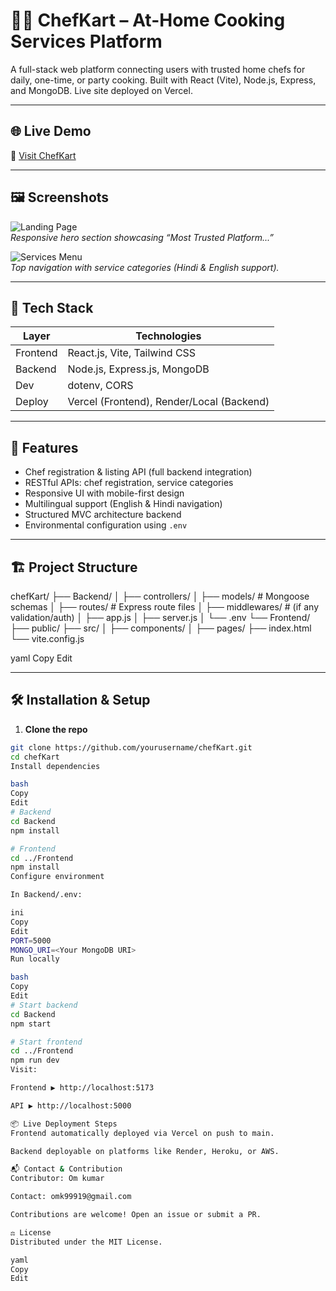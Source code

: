 # 👨‍🍳 ChefKart – At-Home Cooking Services Platform

A full-stack web platform connecting users with trusted home chefs for daily, one-time, or party cooking. Built with React (Vite), Node.js, Express, and MongoDB. Live site deployed on Vercel.

---

## 🌐 Live Demo

🔗 [Visit ChefKart](https://chef-kart-one.vercel.app/)

---

## 🖼️ Screenshots

![Landing Page](![image](https://github.com/user-attachments/assets/9d515e7b-8e32-4871-8a62-d14b2892d8fc)
)  
*Responsive hero section showcasing “Most Trusted Platform...”*

![Services Menu](./screenshots/services.png)  
*Top navigation with service categories (Hindi & English support).*

---

## 🧰 Tech Stack

| Layer     | Technologies                     |
|-----------|----------------------------------|
| Frontend  | React.js, Vite, Tailwind CSS     |
| Backend   | Node.js, Express.js, MongoDB     |
| Dev       | dotenv, CORS                     |
| Deploy    | Vercel (Frontend), Render/Local (Backend) |

---

## 🔐 Features

- Chef registration & listing API (full backend integration)
- RESTful APIs: chef registration, service categories
- Responsive UI with mobile-first design
- Multilingual support (English & Hindi navigation)
- Structured MVC architecture backend
- Environmental configuration using `.env`

---

## 🏗️ Project Structure
chefKart/
├── Backend/
│ ├── controllers/
│ ├── models/ # Mongoose schemas
│ ├── routes/ # Express route files
│ ├── middlewares/ # (if any validation/auth)
│ ├── app.js
│ ├── server.js
│ └── .env
└── Frontend/
├── public/
├── src/
│ ├── components/
│ ├── pages/
├── index.html
└── vite.config.js

yaml
Copy
Edit

---

## 🛠️ Installation & Setup

1. **Clone the repo**

```bash
git clone https://github.com/yourusername/chefKart.git
cd chefKart
Install dependencies

bash
Copy
Edit
# Backend
cd Backend
npm install

# Frontend
cd ../Frontend
npm install
Configure environment

In Backend/.env:

ini
Copy
Edit
PORT=5000
MONGO_URI=<Your MongoDB URI>
Run locally

bash
Copy
Edit
# Start backend
cd Backend
npm start

# Start frontend
cd ../Frontend
npm run dev
Visit:

Frontend ▶️ http://localhost:5173

API ▶️ http://localhost:5000

📦 Live Deployment Steps
Frontend automatically deployed via Vercel on push to main.

Backend deployable on platforms like Render, Heroku, or AWS.

📬 Contact & Contribution
Contributor: Om kumar

Contact: omk99919@gmail.com

Contributions are welcome! Open an issue or submit a PR.

⚖️ License
Distributed under the MIT License.

yaml
Copy
Edit



